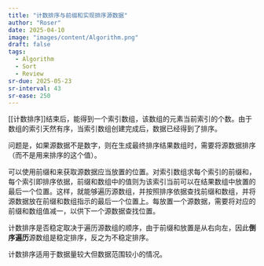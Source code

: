 ```yaml
---
title: "计数排序与前缀和实现排序源数据"
author: "Roser"
date: 2025-04-10
image: "images/content/Algorithm.png"
draft: false
tags:
  - Algorithm
  - Sort
  - Review
sr-due: 2025-05-23
sr-interval: 43
sr-ease: 250
---
```

[[计数排序]]结束后，能得到一个索引数组，该数组的元素当前索引的个数。由于数组的索引天然有序，当索引数组创建完成后，数据已经得到了排序。

问题是，如果源数据不是数字，则在生成最终排序结果数组时，需要将源数据排序（而不是用来排序的这个值）。

可以使用前缀和来获取源数据应当放置的位置。对索引数组求每个索引的前缀和，每个索引即排序依据，前缀和数组中的值则为该索引当前可以在结果数组中放置的最后一个位置。这样，就能够遍历源数组，并按照排序依据查找前缀和数组，并将源数据放在前缀和数组指示的最后一个位置上。每放置一个源数据，需要将对应的前缀和数组值减一，以供下一个源数据查找位置。

计数排序是否稳定取决于遍历源数组的顺序，由于前缀和放置是从右向左，因此**倒序遍历**源数组是稳定排序，反之为不稳定排序。

计数排序适用于数据量较大但数据范围较小的情况。